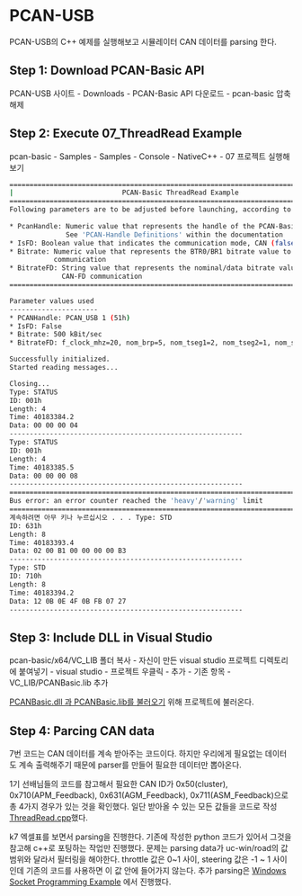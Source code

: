 # PCAN-USB
PCAN-USB의 C++ 예제를 실행해보고 시뮬레이터 CAN 데이터를 parsing 한다.

## Step 1: Download PCAN-Basic API

PCAN-USB 사이트 - Downloads - PCAN-Basic API 다운로드 - pcan-basic 압축 해제

## Step 2: Execute 07_ThreadRead Example

pcan-basic - Samples - Samples - Console - NativeC++ - 07 프로젝트 실행해보기

```bash
=========================================================================================
|                           PCAN-Basic ThreadRead Example                                |
=========================================================================================
Following parameters are to be adjusted before launching, according to the hardware used |
                                                                                         |
* PcanHandle: Numeric value that represents the handle of the PCAN-Basic channel to use. |
              See 'PCAN-Handle Definitions' within the documentation                     |
* IsFD: Boolean value that indicates the communication mode, CAN (false) or CAN-FD (true)|
* Bitrate: Numeric value that represents the BTR0/BR1 bitrate value to be used for CAN   |
           communication                                                                 |
* BitrateFD: String value that represents the nominal/data bitrate value to be used for  |
             CAN-FD communication                                                        |
=========================================================================================

Parameter values used
----------------------
* PCANHandle: PCAN_USB 1 (51h)
* IsFD: False
* Bitrate: 500 kBit/sec
* BitrateFD: f_clock_mhz=20, nom_brp=5, nom_tseg1=2, nom_tseg2=1, nom_sjw=1, data_brp=2, data_tseg1=3, data_tseg2=1, data_sjw=1

Successfully initialized.
Started reading messages...

Closing...
Type: STATUS
ID: 001h
Length: 4
Time: 40183384.2
Data: 00 00 00 04
----------------------------------------------------------
Type: STATUS
ID: 001h
Length: 4
Time: 40183385.5
Data: 00 00 00 08
----------------------------------------------------------
=========================================================================================
Bus error: an error counter reached the 'heavy'/'warning' limit
=========================================================================================
계속하려면 아무 키나 누르십시오 . . . Type: STD
ID: 631h
Length: 8
Time: 40183393.4
Data: 02 00 B1 00 00 00 00 B3
----------------------------------------------------------
Type: STD
ID: 710h
Length: 8
Time: 40183394.2
Data: 12 0B 0E 4F 0B FB 07 27
----------------------------------------------------------
```

## Step 3: Include DLL in Visual Studio

pcan-basic/x64/VC_LIB 폴더 복사 - 자신이 만든 visual studio 프로젝트 디렉토리에 붙여넣기 - visual studio - 프로젝트 우클릭 - 추가 - 기존 항목 - VC_LIB/PCANBasic.lib 추가

[PCANBasic.dll 과 PCANBasic.lib를 불러오기](https://biji-jjigae.tistory.com/48) 위해 프로젝트에 불러온다.

## Step 4: Parcing CAN data

7번 코드는 CAN 데이터를 계속 받아주는 코드이다. 하지만 우리에게 필요없는 데이터도 계속 출력해주기 때문에 parser를 만들어 필요한 데이터만 뽑아온다.

1기 선배님들의 코드를 참고해서 필요한 CAN ID가 0x50(cluster), 0x710(APM_Feedback), 0x631(AGM_Feedback), 0x711(ASM_Feedback)으로 총 4가지 경우가 있는 것을 확인했다. 일단 받아올 수 있는 모든 값들을 코드로 작성[ThreadRead.cpp](/pcan-usb/pcan-basic-examaple/pcan-basic-examaple/ThreadRead.cpp)했다.

k7 엑셀표를 보면서 parsing을 진행한다. 기존에 작성한 python 코드가 있어서 그것을 참고해 c++로 포팅하는 작업만 진행했다. 문제는 parsing data가 uc-win/road의 값 범위와 달라서 필터링을 해야한다. throttle 값은 0~1 사이, steering 값은 -1 ~ 1 사이인데 기존의 코드를 사용하면 이 값 안에 들어가지 않는다. 추가 parsing은 [Windows Socket Programming Example](../socket-programming/) 에서 진행했다.